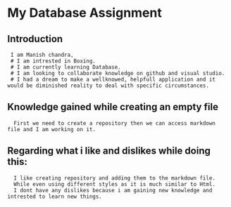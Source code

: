  # My Database Assignment
 ## Introduction
     I am Manish chandra,
     # I am intrested in Boxing.
     # I am currently learning Database.
     # I am looking to collaborate knowledge on github and visual studio.
     # I had a dream to make a wellknowed, helpfull application and it would be diminished reality to deal with specific circumstances.
 ## Knowledge gained while creating an empty file 
      First we need to create a repository then we can access markdown file and I am working on it.
 ## Regarding what i like and dislikes while doing this:
      I like creating repository and adding them to the markdown file.
      While even using different styles as it is much similar to Html.
      I dont have any dislikes because i am gaining new knowledge and intrested to learn new things.
